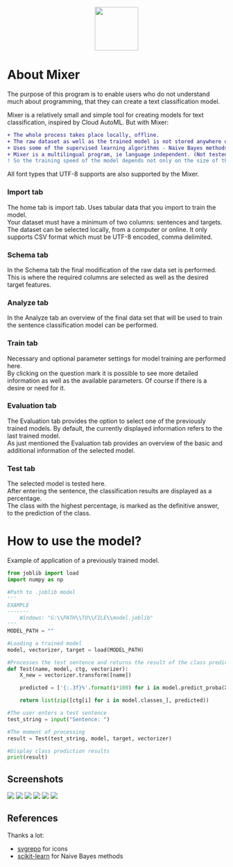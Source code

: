 <p align="center">
  <img height="100" src="https://raw.githubusercontent.com/user0706/Mixer-v2/master/Ignore/Logo_v2_beta.png">
</p>

# About Mixer

The purpose of this program is to enable users who do not understand much about programming, that they can create a text classification model.

Mixer is a relatively small and simple tool for creating models for text classification, inspired by Cloud AutoML. But with Mixer: 
```diff
+ The whole process takes place locally, offline.
+ The raw dataset as well as the trained model is not stored anywhere online.
+ Uses some of the supervised learning algorithms - Naive Bayes methods.
+ Mixer is a multilingual program, ie language independent. (Not tested)
! So the training speed of the model depends not only on the size of the input dataset, but also on the performance of the user's computer.
```
All font types that UTF-8 supports are also supported by the Mixer.
### Import tab
The home tab is import tab. Uses tabular data that you import to train the model.<br/> 
Your dataset must have a minimum of two columns: sentences and targets. <br/>
The dataset can be selected locally, from a computer or online. It only supports CSV format which must be UTF-8 encoded, comma delimited.
### Schema tab
In the Schema tab the final modification of the raw data set is performed. This is where the required columns are selected as well as the desired target features.
### Analyze tab
In the Analyze tab an overview of the final data set that will be used to train the sentence classification model can be performed. 
### Train tab
Necessary and optional parameter settings for model training are performed here. <br/>
By clicking on the question mark it is possible to see more detailed information as well as the available parameters. Of course if there is a desire or need for it.
### Evaluation tab
The Evaluation tab provides the option to select one of the previously trained models. By default, the currently displayed information refers to the last trained model.<br/>As just mentioned the Evaluation tab provides an overview of the basic and additional information of the selected model.
### Test tab
The selected model is tested here.<br/>After entering the sentence, the classification results are displayed as a percentage.<br/>The class with the highest percentage, is marked as the definitive answer, to the prediction of the class.

# How to use the model?
Example of application of a previously trained model.

```python
from joblib import load
import numpy as np

#Path to .joblib model
'''
EXAMPLE
-------
	Windows: "G:\\PATH\\TO\\FILE\\model.joblib"
'''
MODEL_PATH = ""

#Loading a trained model
model, vectorizer, target = load(MODEL_PATH)

#Processes the test sentence and returns the result of the class prediction
def Test(name, model, ctg, vectorizer):
	X_new = vectorizer.transform([name])

	predicted = ['{:.3f}%'.format(i*100) for i in model.predict_proba(X_new).tolist()[0]]

	return list(zip([ctg[i] for i in model.classes_], predicted))

#The user enters a test sentence
test_string = input("Sentence: ")

#The moment of processing
result = Test(test_string, model, target, vectorizer)

#Display class prediction results
print(result)
```

## Screenshots
![](https://raw.githubusercontent.com/user0706/Mixer-v2/master/Ignore/Import.png)
![](https://raw.githubusercontent.com/user0706/Mixer-v2/master/Ignore/Schema.png)
![](https://raw.githubusercontent.com/user0706/Mixer-v2/master/Ignore/Analyze.png)
![](https://raw.githubusercontent.com/user0706/Mixer-v2/master/Ignore/Train.png)
![](https://raw.githubusercontent.com/user0706/Mixer-v2/master/Ignore/Evaluation.png)
![](https://raw.githubusercontent.com/user0706/Mixer-v2/master/Ignore/Test.png)

## References
Thanks a lot:
* [svgrepo](https://www.svgrepo.com) for icons
* [scikit-learn](https://scikit-learn.org/stable/) for Naive Bayes methods
